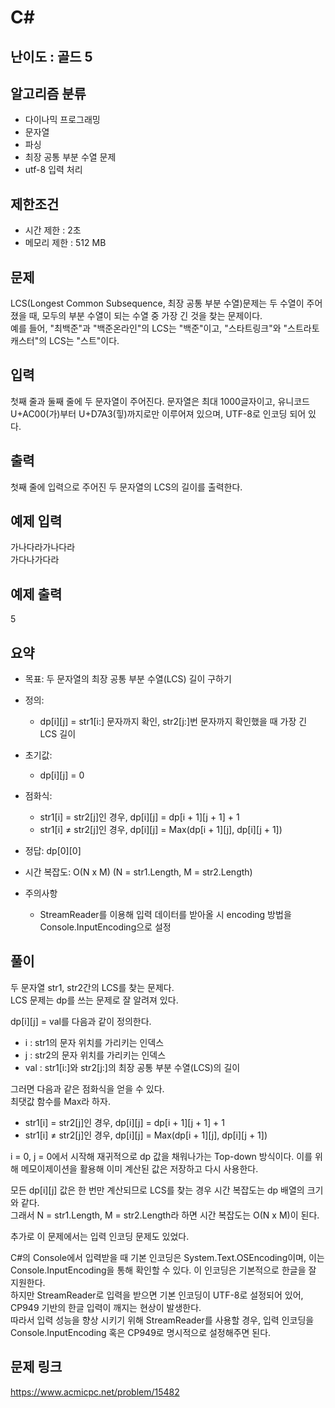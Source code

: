 # C#

## 난이도 : 골드 5

## 알고리즘 분류
  - 다이나믹 프로그래밍
  - 문자열
  - 파싱
  - 최장 공통 부분 수열 문제
  - utf-8 입력 처리

## 제한조건
  - 시간 제한 : 2초
  - 메모리 제한 : 512 MB

## 문제
LCS(Longest Common Subsequence, 최장 공통 부분 수열)문제는 두 수열이 주어졌을 때, 모두의 부분 수열이 되는 수열 중 가장 긴 것을 찾는 문제이다.<br/>
예를 들어, "최백준"과 "백준온라인"의 LCS는 "백준"이고, "스타트링크"와 "스트라토캐스터"의 LCS는 "스트"이다.<br/>


## 입력
첫째 줄과 둘째 줄에 두 문자열이 주어진다. 문자열은 최대 1000글자이고, 유니코드 U+AC00(가)부터 U+D7A3(힣)까지로만 이루어져 있으며, UTF-8로 인코딩 되어 있다.<br/>


## 출력
첫째 줄에 입력으로 주어진 두 문자열의 LCS의 길이를 출력한다.<br/>


## 예제 입력
가나다라가나다라<br/>
가다나가다라<br/>

## 예제 출력
5<br/>


## 요약
  - 목표: 두 문자열의 최장 공통 부분 수열(LCS) 길이 구하기

  - 정의:
    - dp[i][j] = str1[i:] 문자까지 확인, str2[j:]번 문자까지 확인했을 때 가장 긴 LCS 길이

  - 초기값:
    - dp[i][j] = 0

  - 점화식:
    - str1[i] = str2[j]인 경우, dp[i][j] = dp[i + 1][j + 1] + 1
    - str1[i] ≠ str2[j]인 경우, dp[i][j] = Max(dp[i + 1][j], dp[i][j + 1])

  - 정답: dp[0][0]

  - 시간 복잡도: O(N x M) (N = str1.Length, M = str2.Length)

  - 주의사항
    - StreamReader를 이용해 입력 데이터를 받아올 시 encoding 방법을 Console.InputEncoding으로 설정


## 풀이
두 문자열 str1, str2간의 LCS를 찾는 문제다.<br/>
LCS 문제는 dp를 쓰는 문제로 잘 알려져 있다.<br/>


dp[i][j] = val를 다음과 같이 정의한다.<br/>

  - i : str1의 문자 위치를 가리키는 인덱스
  - j : str2의 문자 위치를 가리키는 인덱스
  - val : str1[i:]와 str2[j:]의 최장 공통 부분 수열(LCS)의 길이

그러면 다음과 같은 점화식을 얻을 수 있다.<br/>
최댓값 함수를 Max라 하자.<br/>

  - str1[i] = str2[j]인 경우, dp[i][j] = dp[i + 1][j + 1] + 1
  - str1[i] ≠ str2[j]인 경우, dp[i][j] = Max(dp[i + 1][j], dp[i][j + 1])


i = 0, j = 0에서 시작해 재귀적으로 dp 값을 채워나가는 Top-down 방식이다. 이를 위해 메모이제이션을 활용해 이미 계산된 값은 저장하고 다시 사용한다.<br/>


모든 dp[i][j] 값은 한 번만 계산되므로 LCS를 찾는 경우 시간 복잡도는 dp 배열의 크기와 같다.<br/>
그래서 N = str1.Length, M = str2.Length라 하면 시간 복잡도는 O(N x M)이 된다.<br/>




추가로 이 문제에서는 입력 인코딩 문제도 있었다.

C#의 Console에서 입력받을 때 기본 인코딩은 System.Text.OSEncoding이며, 이는 Console.InputEncoding을 통해 확인할 수 있다. 이 인코딩은 기본적으로 한글을 잘 지원한다.<br/>
하지만 StreamReader로 입력을 받으면 기본 인코딩이 UTF-8로 설정되어 있어, CP949 기반의 한글 입력이 깨지는 현상이 발생한다.<br/>
따라서 입력 성능을 향상 시키기 위해 StreamReader를 사용할 경우, 입력 인코딩을 Console.InputEncoding 혹은 CP949로 명시적으로 설정해주면 된다.<br/>


## 문제 링크
https://www.acmicpc.net/problem/15482